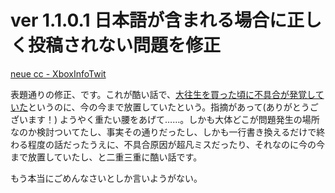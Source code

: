 # ver 1.1.0.1 日本語が含まれる場合に正しく投稿されない問題を修正

[neue cc - XboxInfoTwit](http://neue.cc/software/xboxinfotwit "neue cc - XboxInfoTwit")

表題通りの修正、です。これが酷い話で、[大往生を買った頃に不具合が発覚していた](http://twitter.com/SeaWeeze_Xbox/status/1226326996 "Twitter / SeaWeeze_Xbox: システムの設定をしています - 怒首%e")というのに、今の今まで放置していたという。指摘があって(ありがとうございます！) ようやく重たい腰をあげて……。しかも大体どこが問題発生の場所なのか検討ついてたし、事実その通りだったし、しかも一行書き換えるだけで終わる程度の話だったうえに、不具合原因が超凡ミスだったり、それなのに今の今まで放置していたし、と二重三重に酷い話です。

もう本当にごめんなさいとしか言いようがない。